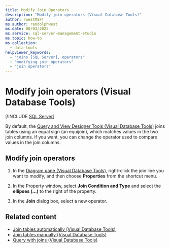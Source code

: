 ```yaml
---
title: Modify Join Operators
description: "Modify join operators (Visual Database Tools)"
author: rwestMSFT
ms.author: randolphwest
ms.date: 08/03/2025
ms.service: sql-server-management-studio
ms.topic: how-to
ms.collection:
  - data-tools
helpviewer_keywords:
  - "joins [SQL Server], operators"
  - "modifying join operators"
  - "join operators"
---
```

# Modify join operators (Visual Database Tools)

[!INCLUDE [SQL Server](../includes/applies-to-version/sqlserver.md)]

By default, the [Query and View Designer Tools (Visual Database Tools)](query-and-view-designer-tools-visual-database-tools.md) joins tables using an equal sign (an equijoin), which matches values in the two join columns. If you want, you can change the operator used to compare values in the join columns.

## Modify join operators

1. In the [Diagram pane (Visual Database Tools)](diagram-pane-visual-database-tools.md), right-click the join line you want to modify, and then choose **Properties** from the shortcut menu.

1. In the Property window, select **Join Condition and Type** and select the **ellipses (...)** to the right of the property.

1. In the **Join** dialog box, select a new operator.

## Related content

- [Join tables automatically (Visual Database Tools)](join-tables-automatically-visual-database-tools.md)
- [Join tables manually (Visual Database Tools)](join-tables-manually-visual-database-tools.md)
- [Query with joins (Visual Database Tools)](query-with-joins-visual-database-tools.md)
